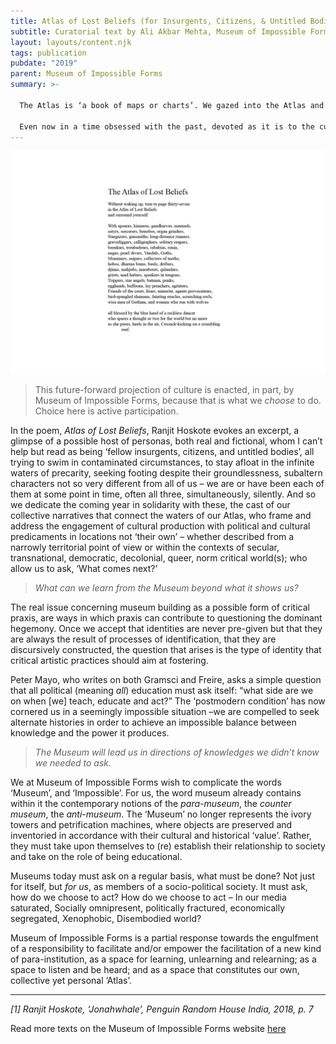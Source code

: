 ```yaml
---
title: Atlas of Lost Beliefs (for Insurgents, Citizens, & Untitled Bodies)
subtitle: Curatorial text by Ali Akbar Mehta, Museum of Impossible Forms, Helsinki
layout: layouts/content.njk
tags: publication
pubdate: "2019"
parent: Museum of Impossible Forms
summary: >-

  The Atlas is ‘a book of maps or charts’. We gazed into the Atlas and dreamt of places we would like to visit. The Atlas was our window to strange and alien worlds, connected by an incomprehensible amount of water. Today, the Atlas as a portal, as a device for dreaming is a forgotten artefact, instead mired in historiographies and anthro-political readings of a world that was.

  Even now in a time obsessed with the past, devoted as it is to the cult of memory and the fetish of heritage, something still goes forward. Even now when there is no general direction, nor a subject who is supposed to lead, we cannot but ask where to place our next step, what to take along or leave behind. Yet there are still prospects, or in philosopher Bruno Latour’s words, “the shape of things to come.”
---
```

![Atlas of Lost Beliefs, Ranjit Hoskote, 2018](/static/img/atlas-of-lost-beliefs_poem-by-ranjit-hoskote.jpg)

> This future-forward projection of culture is enacted, in part, by Museum of Impossible Forms, because that is what we *choose* to do. Choice here is active participation.

In the poem, *Atlas of Lost Beliefs*, Ranjit Hoskote evokes an excerpt, a glimpse of a possible host of personas, both real and fictional, whom I can’t help but read as being ‘fellow insurgents, citizens, and untitled bodies’, all trying to swim in contaminated circumstances, to stay afloat in the infinite waters of precarity, seeking footing despite their groundlessness, subaltern characters not so very different from all of us – we are or have been each of them at some point in time, often all three, simultaneously, silently. And so we dedicate the coming year in solidarity with these, the cast of our collective narratives that connect the waters of our Atlas, who frame and address the engagement of cultural production with political and cultural predicaments in locations not ‘their own’ – whether described from a narrowly territorial point of view or within the contexts of secular, transnational, democratic, decolonial, queer, norm critical world(s); who allow us to ask, ‘What comes next?’

> *What can we learn from the Museum beyond what it shows us?*

The real issue concerning museum building as a possible form of critical praxis, are ways in which praxis can contribute to questioning the dominant hegemony. Once we accept that identities are never pre-given but that they are always the result of processes of identification, that they are discursively constructed, the question that arises is the type of identity that critical artistic practices should aim at fostering.

Peter Mayo, who writes on both Gramsci and Freire, asks a simple question that all political (meaning *all*) education must ask itself: “what side are we on when \[we] teach, educate and act?” The ‘postmodern condition’ has now cornered us in a seemingly impossible situation –we are compelled to seek alternate histories in order to achieve an impossible balance between knowledge and the power it produces.

> *The Museum will lead us in directions of knowledges we didn’t know we needed to ask.*

We at Museum of Impossible Forms wish to complicate the words ‘Museum’, and ‘Impossible’. For us, the word museum already contains within it the contemporary notions of the *para-museum*, the *counter museum*, the *anti-museum*. The ‘Museum’ no longer represents the ivory towers and petrification machines, where objects are preserved and inventoried in accordance with their cultural and historical ‘value’. Rather, they must take upon themselves to (re) establish their relationship to society and take on the role of being educational.

Museums today must ask on a regular basis, what must be done? Not just for itself, but *for us*, as members of a socio-political society. It must ask, how do we choose to act? How do we choose to act – In our media saturated, Socially omnipresent, politically fractured, economically segregated, Xenophobic, Disembodied world?

Museum of Impossible Forms is a partial response towards the engulfment of a responsibility to facilitate and/or empower the facilitation of a new kind of para-institution, as a space for learning, unlearning and relearning; as a space to listen and be heard; and as a space that constitutes our own, collective yet personal ‘Atlas’.



- - -

*\[1] Ranjit Hoskote, ‘Jonahwhale’, Penguin Random House India, 2018, p. 7*



Read more texts on the Museum of Impossible Forms website [here](https://museumofimpossibleforms.org/curatorial-theme-for-2019-2020)
